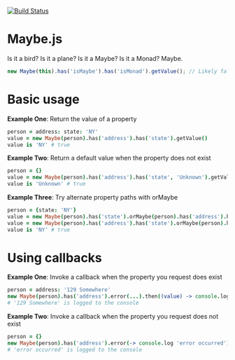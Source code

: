 [![Build Status](https://travis-ci.org/KarlPurk/jsmapper.png)](https://travis-ci.org/KarlPurk/maybe)
# Maybe.js

Is it a bird? Is it a plane? Is it a Maybe? Is it a Monad? Maybe.

```javascript
new Maybe(this).has('isMaybe').has('isMonad').getValue(); // Likely false
```

# Basic usage

**Example One**: Return the value of a property
```coffee
person = address: state: 'NY'
value = new Maybe(person).has('address').has('state').getValue()
value is 'NY' # true
```

**Example Two**: Return a default value when the property does not exist
```coffee
person = {}
value = new Maybe(person).has('address').has('state', 'Unknown').getValue()
value is 'Unknown' # true
```

**Example Three**: Try alternate property paths with orMaybe
```coffee
person = {state: 'NY'}
value = new Maybe(person).has('state').orMaybe(person).has('address').has('state').getValue()
value = new Maybe(person).has('address').has('state').orMaybe(person).has('state').getValue()
value is 'NY' # true
```

# Using callbacks

**Example One**: Invoke a callback when the property you request does exist
```coffee
person = address: '129 Somewhere'
new Maybe(person).has('address').error(...).then((value) -> console.log value)
# '129 Somewhere' is logged to the console
```

**Example Two**: Invoke a callback when the property you request does not exist
```coffee
person = {}
new Maybe(person).has('address').error(-> console.log 'error occurred').then(...)
# 'error occurred' is logged to the console
```
